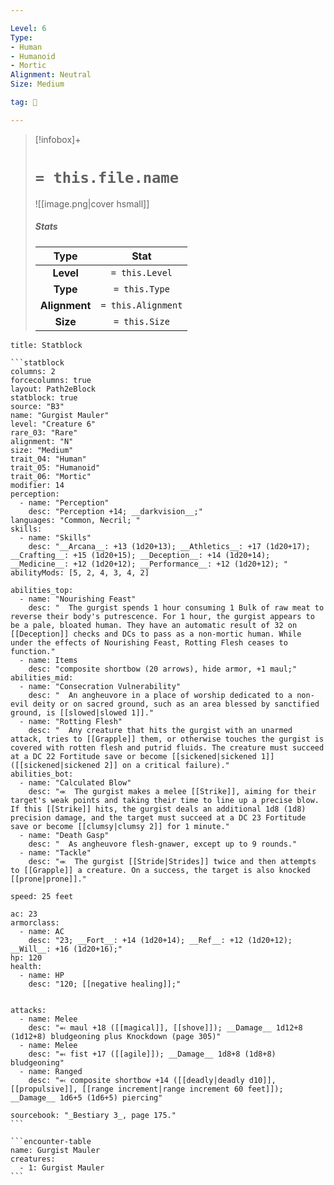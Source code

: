 ```yaml
---

Level: 6
Type:
- Human
- Humanoid
- Mortic
Alignment: Neutral
Size: Medium

tag: 👹

---
```


> [!infobox]+
> #  `= this.file.name`
> ![[image.png|cover hsmall]]
> ##### Stats
> Type | Stat |
> :---:|:---:|
> **Level** | `= this.Level` |
> **Type** | `= this.Type` |
> **Alignment** | `= this.Alignment` |
> **Size** | `= this.Size` |



````ad-info
title: Statblock

```statblock
columns: 2
forcecolumns: true
layout: Path2eBlock
statblock: true
source: "B3"
name: "Gurgist Mauler"
level: "Creature 6"
rare_03: "Rare"
alignment: "N"
size: "Medium"
trait_04: "Human"
trait_05: "Humanoid"
trait_06: "Mortic"
modifier: 14
perception:
  - name: "Perception"
    desc: "Perception +14; __darkvision__;"
languages: "Common, Necril; "
skills:
  - name: "Skills"
    desc: "__Arcana__: +13 (1d20+13); __Athletics__: +17 (1d20+17); __Crafting__: +15 (1d20+15); __Deception__: +14 (1d20+14); __Medicine__: +12 (1d20+12); __Performance__: +12 (1d20+12); "
abilityMods: [5, 2, 4, 3, 4, 2]

abilities_top:
  - name: "Nourishing Feast"
    desc: "  The gurgist spends 1 hour consuming 1 Bulk of raw meat to reverse their body's putrescence. For 1 hour, the gurgist appears to be a pale, bloated human. They have an automatic result of 32 on [[Deception]] checks and DCs to pass as a non-mortic human. While under the effects of Nourishing Feast, Rotting Flesh ceases to function."
  - name: Items
    desc: "composite shortbow (20 arrows), hide armor, +1 maul;"
abilities_mid:
  - name: "Consecration Vulnerability"
    desc: "  An angheuvore in a place of worship dedicated to a non-evil deity or on sacred ground, such as an area blessed by sanctified ground, is [[slowed|slowed 1]]."
  - name: "Rotting Flesh"
    desc: "  Any creature that hits the gurgist with an unarmed attack, tries to [[Grapple]] them, or otherwise touches the gurgist is covered with rotten flesh and putrid fluids. The creature must succeed at a DC 22 Fortitude save or become [[sickened|sickened 1]] ([[sickened|sickened 2]] on a critical failure)."
abilities_bot:
  - name: "Calculated Blow"
    desc: "⬺  The gurgist makes a melee [[Strike]], aiming for their target's weak points and taking their time to line up a precise blow. If this [[Strike]] hits, the gurgist deals an additional 1d8 (1d8) precision damage, and the target must succeed at a DC 23 Fortitude save or become [[clumsy|clumsy 2]] for 1 minute."
  - name: "Death Gasp"
    desc: "  As angheuvore flesh-gnawer, except up to 9 rounds."
  - name: "Tackle"
    desc: "⬺  The gurgist [[Stride|Strides]] twice and then attempts to [[Grapple]] a creature. On a success, the target is also knocked [[prone|prone]]."

speed: 25 feet

ac: 23
armorclass:
  - name: AC
    desc: "23; __Fort__: +14 (1d20+14); __Ref__: +12 (1d20+12); __Will__: +16 (1d20+16);"
hp: 120
health:
  - name: HP
    desc: "120; [[negative healing]];"


attacks:
  - name: Melee
    desc: "⬻ maul +18 ([[magical]], [[shove]]); __Damage__ 1d12+8 (1d12+8) bludgeoning plus Knockdown (page 305)"
  - name: Melee
    desc: "⬻ fist +17 ([[agile]]); __Damage__ 1d8+8 (1d8+8) bludgeoning"
  - name: Ranged
    desc: "⬻ composite shortbow +14 ([[deadly|deadly d10]], [[propulsive]], [[range increment|range increment 60 feet]]); __Damage__ 1d6+5 (1d6+5) piercing"

sourcebook: "_Bestiary 3_, page 175."
```

```encounter-table
name: Gurgist Mauler
creatures:
  - 1: Gurgist Mauler
```

````


